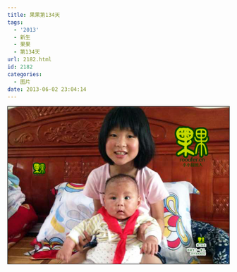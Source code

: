 ```yaml
---
title: 果果第134天
tags:
  - '2013'
  - 新生
  - 果果
  - 第134天
url: 2182.html
id: 2182
categories:
  - 图片
date: 2013-06-02 23:04:14
---
```


[![](/images/uploads/2013/06/果果诞生第134天1.jpg "果果诞生第134天")](/images/uploads/2013/06/果果诞生第134天1.jpg)
